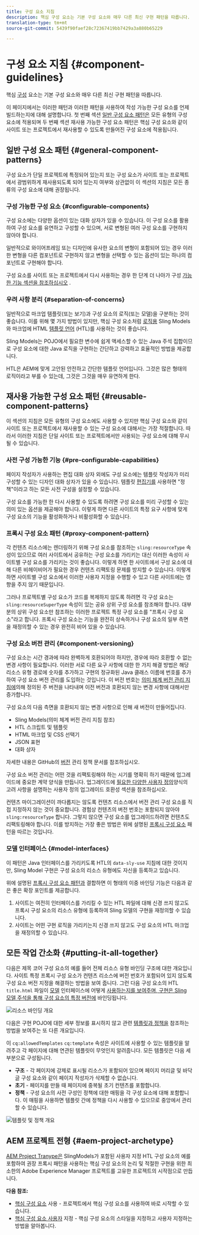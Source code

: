 ```yaml
---
title: 구성 요소 지침
description: 핵심 구성 요소는 기본 구성 요소와 매우 다른 최신 구현 패턴을 따릅니다.
translation-type: tm+mt
source-git-commit: 5439f90faef28c72367419bb7429a3a880b65229

---
```



# 구성 요소 지침 {#component-guidelines}

핵심 [구성](developing.md) 요소는 기본 구성 요소와 매우 다른 최신 구현 패턴을 따릅니다.

이 페이지에서는 이러한 패턴과 이러한 패턴을 사용하여 작성 가능한 구성 요소를 언제 빌드하는지에 대해 설명합니다. 첫 번째 섹션 [일반 구성 요소 패턴은](guidelines.md) 모든 유형의 구성 요소에 적용되며 두 번째 섹션 재사용 가능한 구성 요소 패턴은 [](guidelines.md) 핵심 구성 요소와 같이 사이트 또는 프로젝트에서 재사용할 수 있도록 만들어진 구성 요소에 적용됩니다.

## 일반 구성 요소 패턴 {#general-component-patterns}

구성 요소가 단일 프로젝트에 특정되어 있는지 또는 구성 요소가 사이트 또는 프로젝트에서 광범위하게 재사용되도록 되어 있는지 여부와 상관없이 이 섹션의 지침은 모든 종류의 구성 요소에 대해 권장됩니다.

### 구성 가능한 구성 요소 {#configurable-components}

구성 요소에는 다양한 옵션이 있는 대화 상자가 있을 수 있습니다. 이 구성 요소를 활용하여 구성 요소를 유연하고 구성할 수 있으며, 서로 변형된 여러 구성 요소를 구현하지 않아야 합니다.

일반적으로 와이어프레임 또는 디자인에 유사한 요소의 변형이 포함되어 있는 경우 이러한 변형을 다른 컴포넌트로 구현하지 않고 변형을 선택할 수 있는 옵션이 있는 하나의 컴포넌트로 구현해야 합니다.

구성 요소를 사이트 또는 프로젝트에서 다시 사용하는 경우 한 단계 더 나아가 구성 [가능한 기능 섹션을 참조하십시오](#pre-configurable-capabilities) .

### 우려 사항 분리 {#separation-of-concerns}

일반적으로 마크업 템플릿(또는 보기)과 구성 요소의 로직(또는 모델)을 구분하는 것이 좋습니다. 이를 위해 몇 가지 방법이 있지만, 핵심 구성 요소처럼 [로직용](https://sling.apache.org/documentation/bundles/models.html) Sling Models와 마크업에 HTML [템플릿 언어](https://docs.adobe.com/content/help/en/experience-manager-htl/using/overview.html) (HTL)를 사용하는 것이 좋습니다.

Sling Models는 POJO에서 필요한 변수에 쉽게 액세스할 수 있는 Java 주석 집합이므로 구성 요소에 대한 Java 로직을 구현하는 간단하고 강력하고 효율적인 방법을 제공합니다.

HTL은 AEM에 맞게 고안된 안전하고 간단한 템플릿 언어입니다. 그것은 많은 형태의 로직이라고 부를 수 있는데, 그것은 그것을 매우 유연하게 한다.

## 재사용 가능한 구성 요소 패턴 {#reusable-component-patterns}

이 섹션의 지침은 모든 유형의 구성 요소에도 사용할 수 있지만 핵심 구성 요소와 같이 사이트 또는 프로젝트에서 재사용할 수 있는 구성 요소에 대해서는 가장 적절합니다. 따라서 이러한 지침은 단일 사이트 또는 프로젝트에서만 사용되는 구성 요소에 대해 무시될 수 있습니다.

### 사전 구성 가능한 기능 {#pre-configurable-capabilities}

페이지 작성자가 사용하는 편집 대화 상자 외에도 구성 요소에는 템플릿 작성자가 미리 구성할 수 있는 디자인 대화 상자가 있을 수 있습니다. 템플릿 [편집기를](https://docs.adobe.com/content/help/en/experience-manager-cloud-service/sites/authoring/features/templates.html) 사용하면 &quot;정책&quot;이라고 하는 모든 사전 구성을 설정할 수 있습니다.

구성 요소를 가능한 한 다시 사용할 수 있도록 하려면 구성 요소를 미리 구성할 수 있는 의미 있는 옵션을 제공해야 합니다. 이렇게 하면 다른 사이트의 특정 요구 사항에 맞게 구성 요소의 기능을 활성화하거나 비활성화할 수 있습니다.

### 프록시 구성 요소 패턴 {#proxy-component-pattern}

각 컨텐츠 리소스에는 렌더링하기 위해 구성 요소를 참조하는 `sling:resourceType` 속성이 있으므로 여러 사이트에서 공유하는 구성 요소를 가리키는 대신 이러한 속성이 사이트별 구성 요소를 가리키는 것이 좋습니다. 이렇게 하면 한 사이트에서 구성 요소에 대해 다른 비헤이비어가 필요한 경우 컨텐츠 리팩토링 문제를 방지할 수 있습니다. 이렇게 하면 사이트별 구성 요소에서 이러한 사용자 지정을 수행할 수 있고 다른 사이트에는 영향을 주지 않기 때문입니다.

그러나 프로젝트별 구성 요소가 코드를 복제하지 않도록 하려면 각 구성 요소는 `sling:resourceSuperType` 속성이 있는 공유 상위 구성 요소를 참조해야 합니다. 대부분의 상위 구성 요소만 참조하는 이러한 프로젝트 특정 구성 요소를 &quot;프록시 구성 요소&quot;라고 합니다. 프록시 구성 요소는 기능을 완전히 상속하거나 구성 요소의 일부 측면을 재정의할 수 있는 경우 완전히 비어 있을 수 있습니다.

### 구성 요소 버전 관리 {#component-versioning}

구성 요소는 시간 경과에 따라 완벽하게 호환되어야 하지만, 경우에 따라 호환할 수 없는 변경 사항이 필요합니다. 이러한 서로 다른 요구 사항에 대한 한 가지 해결 방법은 해당 리소스 유형 경로에 숫자를 추가하고 구현의 정규화된 Java 클래스 이름에 번호를 추가하여 구성 요소 버전 관리를 도입하는 것입니다. 이 버전 번호는 [의미 체계 버전 관리 지침에](https://semver.org/)의해 정의된 주 버전을 나타내며 이전 버전과 호환되지 않는 변경 사항에 대해서만 증가합니다.

구성 요소의 다음 측면을 호환되지 않는 변경 사항으로 인해 새 버전이 만들어집니다.

* Sling Models(의미 체계 버전 관리 지침 참조)
* HTL 스크립트 및 템플릿
* HTML 마크업 및 CSS 선택기
* JSON 표현
* 대화 상자

자세한 내용은 GitHub의 [버전](https://github.com/adobe/aem-core-wcm-components/wiki/Versioning-Policies) 관리 정책 문서를 참조하십시오.

구성 요소 버전 관리는 어떤 것을 리팩토링해야 하는 시기를 명확히 하기 때문에 업그레이드에 중요한 계약 양식을 만듭니다. 업그레이드에 [필요한 다양한 사용자 정의](customizing.md#upgrade-compatibility-of-customizations)양식의 고려 사항을 설명하는 사용자 정의 업그레이드 호환성 섹션을 참조하십시오.

컨텐츠 마이그레이션이 까다롭지는 않도록 컨텐츠 리소스에서 버전 관리 구성 요소를 직접 지정하지 않는 것이 중요합니다. 경험상 컨텐츠의 버전 번호는 포함되지 않아야 `sling:resourceType` 합니다. 그렇지 않으면 구성 요소를 업그레이드하려면 컨텐츠도 리팩토링해야 합니다. 이를 방지하는 가장 좋은 방법은 위에 설명된 [프록시 구성 요소](#proxy-component-pattern) 패턴을 따르는 것입니다.

### 모델 인터페이스 {#model-interfaces}

이 패턴은 Java 인터페이스를 가리키도록 HTL의 `data-sly-use` 지침에 대한 것이지만, Sling Model 구현은 구성 요소의 리소스 유형에도 자신을 등록하고 있습니다.

위에 설명된 [프록시 구성 요소 패턴과](#proxy-component-pattern) 결합하면 이 형태의 이중 바인딩 기능은 다음과 같은 좋은 확장 포인트를 제공합니다.

1. 사이트는 여전히 인터페이스를 가리킬 수 있는 HTL 파일에 대해 신경 쓰지 않고도 프록시 구성 요소의 리소스 유형에 등록하여 Sling 모델의 구현을 재정의할 수 있습니다.
1. 사이트는 어떤 구현 로직을 가리키는지 신경 쓰지 않고도 구성 요소의 HTL 마크업을 재정의할 수 있습니다.

## 모든 작업 간소화 {#putting-it-all-together}

다음은 제목 코어 구성 요소의 예를 들어 전체 리소스 유형 바인딩 구조에 대한 개요입니다. 사이트 특정 프록시 구성 요소가 컨텐츠 리소스에 버전 번호가 포함되어 있지 않도록 구성 요소 버전 지정을 해결하는 방법을 보여 줍니다. 그런 다음 구성 요소의 HTL `title.html` 파일이 [모델](https://docs.adobe.com/content/help/en/experience-manager-htl/using/overview.html) 인터페이스에 어떻게 [사용하는지를 보여주며, 구현은 Sling 모델 주석을 통해 구성 요소의 특정 버전에](https://sling.apache.org/documentation/bundles/models.html) 바인딩됩니다.

![리소스 바인딩 개요](assets/chlimage_1-32.png)

다음은 구현 POJO에 대한 세부 정보를 표시하지 않고 관련 [템플릿과 정책을](https://docs.adobe.com/content/help/en/experience-manager-65/developing/platform/templates/page-templates-editable.html) 참조하는 방법을 보여주는 또 다른 개요입니다.

이 `cq:allowedTemplates` `cq:template` 속성은 사이트에 사용할 수 있는 템플릿을 알려주고 각 페이지에 대해 연관된 템플릿이 무엇인지 알려줍니다. 모든 템플릿은 다음 세 부분으로 구성됩니다.

* **구조** - 각 페이지에 강제로 표시될 리소스가 포함되어 있으며 페이지 머리글 및 바닥글 구성 요소와 같이 페이지 작성자가 삭제할 수 없습니다.
* **초기** - 페이지를 만들 때 페이지에 중복될 초기 컨텐츠를 포함합니다.
* **정책** - 구성 요소의 사전 구성인 정책에 대한 매핑을 각 구성 요소에 대해 포함합니다. 이 매핑을 사용하면 템플릿 간에 정책을 다시 사용할 수 있으므로 중앙에서 관리할 수 있습니다.

![템플릿 및 정책 개요](assets/screen_shot_2018-12-07at093102.png)

## AEM 프로젝트 전형 {#aem-project-archetype}

[AEM Project Tranype은](overview.md) SlingModels가 포함된 사용자 지정 HTL 구성 요소의 예를 포함하여 권장 프록시 패턴을 사용하는 핵심 구성 요소의 논리 및 적절한 구현을 위한 최소한의 Adobe Experience Manager 프로젝트를 고유한 프로젝트의 시작점으로 만듭니다.

**다음 참조:**

* [핵심 구성 요소](using.md) 사용 - 프로젝트에서 핵심 구성 요소를 사용하여 바로 시작할 수 있습니다.
* [핵심 구성 요소 사용자](customizing.md) 지정 - 핵심 구성 요소의 스타일을 지정하고 사용자 지정하는 방법을 알아봅니다.
